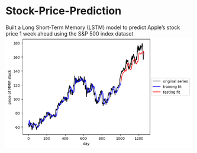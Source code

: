 # Stock-Price-Prediction
Built a Long Short-Term Memory (LSTM) model to predict Apple’s stock price 1 week ahead using the S&amp;P 500 index dataset
![Alt text](output.png)